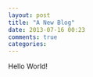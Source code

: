 ```yaml
---
layout: post
title: "A New Blog"
date: 2013-07-16 00:23
comments: true
categories: 
---
```


Hello World!

